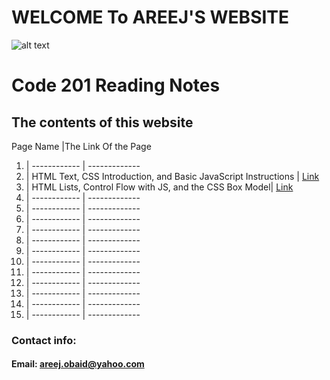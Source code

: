 # WELCOME To AREEJ'S WEBSITE

![alt text](https://www.impactplus.com/hubfs/17-award-winning-website-designs-02.jpg)

# Code 201 Reading Notes

## The contents of this website

Page Name |The Link Of the Page
1. | ------------ | -------------
2. | HTML Text, CSS Introduction, and Basic JavaScript Instructions | [Link](https://areejobaid94.github.io/reading-notes/class-02)
3. | HTML Lists, Control Flow with JS, and the CSS Box Model| [Link](https://areejobaid94.github.io/reading-notes/class-03
)
4. | ------------ | -------------
5. | ------------ | -------------
6. | ------------ | -------------
7. | ------------ | -------------
8. | ------------ | -------------
9. | ------------ | -------------
10. | ------------ | -------------
11. | ------------ | -------------
12. | ------------ | -------------
13. | ------------ | -------------
14. | ------------ | -------------
15. | ------------ | -------------

### Contact info:

#### Email: areej.obaid@yahoo.com
